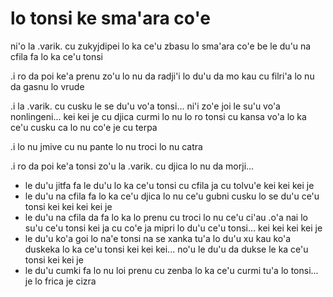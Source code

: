 # lo tonsi ke sma'ara co'e
ni'o la .varik. cu zukyjdipei lo ka ce'u zbasu lo sma'ara co'e be le du'u na cfila fa lo ka ce'u tonsi

.i ro da poi ke'a prenu zo'u lo nu da radji'i lo du'u da mo kau cu filri'a lo nu da gasnu lo vrude

.i la .varik. cu cusku le se du'u vo'a tonsi... ni'i zo'e joi le su'u vo'a nonlingeni... kei kei je cu djica curmi lo nu lo ro tonsi cu kansa vo'a lo ka ce'u cusku ca lo nu co'e je cu terpa

.i lo nu jmive cu nu pante lo nu troci lo nu catra

.i ro da poi ke'a tonsi zo'u la .varik. cu djica lo nu da morji...

* le du'u jitfa fa le du'u lo ka ce'u tonsi cu cfila ja cu tolvu'e kei kei kei je
* le du'u na cfila fa lo ka ce'u djica lo nu ce'u gubni cusku lo se du'u ce'u tonsi kei kei kei kei je
* le du'u na cfila da fa lo ka lo prenu cu troci lo nu ce'u ci'au .o'a nai lo su'u ce'u tonsi kei ja cu co'e ja mipri lo du'u ce'u tonsi... kei kei kei kei je
* le du'u ko'a goi lo na'e tonsi na se xanka tu'a lo du'u xu kau ko'a duskeka lo ka ce'u tonsi kei kei kei... no'u le du'u da dukse le ka ce'u tonsi kei kei je
* le du'u cumki fa lo nu loi prenu cu zenba lo ka ce'u curmi tu'a lo tonsi... je lo frica je cizra
